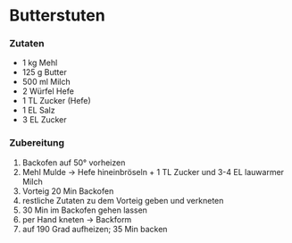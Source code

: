 # Butterstuten

### Zutaten

- 1 kg Mehl
- 125 g Butter
- 500 ml Milch
- 2 Würfel Hefe
- 1 TL Zucker (Hefe)
- 1 EL Salz
- 3 EL Zucker

### Zubereitung

1. Backofen auf 50° vorheizen
2. Mehl Mulde -> Hefe hineinbröseln + 1 TL Zucker und 3-4 EL lauwarmer Milch
3. Vorteig 20 Min Backofen
4. restliche Zutaten zu dem Vorteig geben und verkneten
5. 30 Min im Backofen gehen lassen
6. per Hand kneten -> Backform
7. auf 190 Grad aufheizen; 35 Min backen
